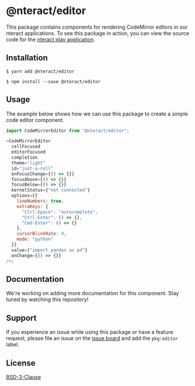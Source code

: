 # @nteract/editor

This package contains components for rendering CodeMirror editors in our nteract applications. To see this package in action, you can view the source code for the [nteract play application](https://github.com/nteract/nteract/tree/master/applications/play).

## Installation

```
$ yarn add @nteract/editor
```

```
$ npm install --save @nteract/editor
```

## Usage

The example below shows how we can use this package to create a simple code editor component.

```javascript
import CodeMirrorEditor from "@nteract/editor";

<CodeMirrorEditor
  cellFocused
  editorFocused
  completion
  theme="light"
  id="just-a-cell"
  onFocusChange={() => {}}
  focusAbove={() => {}}
  focusBelow={() => {}}
  kernelStatus={"not connected"}
  options={{
    lineNumbers: true,
    extraKeys: {
      "Ctrl-Space": "autocomplete",
      "Ctrl-Enter": () => {},
      "Cmd-Enter": () => {}
    },
    cursorBlinkRate: 0,
    mode: "python"
  }}
  value={"import pandas as pd"}
  onChange={() => {}}
/>;
```

## Documentation

We're working on adding more documentation for this component. Stay tuned by watching this repository!

## Support

If you experience an issue while using this package or have a feature request, please file an issue on the [issue board](https://github.com/nteract/nteract/issues/new/choose) and add the `pkg:editor` label.

## License

[BSD-3-Clause](https://choosealicense.com/licenses/bsd-3-clause/)

